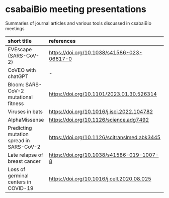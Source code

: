 # csabaiBio meeting presentations
Summaries of journal articles and various tools discussed in csabaiBio meetings


| short title                              | references                                   | presenter | slides                                                   | date       |
| :--------------------------------------- | :------------------------------------------- | :-------- | :------------------------------------------------------- | :--------- |
| EVEscape (SARS-CoV-2)                    | https://doi.org/10.1038/s41586-023-06617-0   | Orsi      | [pdf](slides/EVEscape_Orsi_20231128.pdf)                 | 2023/11/28 |
| CoVEO with chatGPT                       | -                                            | Krisztián | [pdf](slides/VEOchatGPT_Krisztian_20231128.pdf)          | 2023/11/28 |
| Bloom: SARS-CoV-2 mutational fitness     | https://doi.org/10.1101/2023.01.30.526314    | Orsi      | [pdf](slides/bloomFitness_Orsi_20231114.pdf)             | 2023/11/14 |
| Viruses in bats                          | https://doi.org/10.1016/j.isci.2022.104782   | Krisztián | [pdf](slides/bat_Krisztian_20231114.pdf)                 | 2023/11/14 |
| AlphaMissense                            | https://doi.org/10.1126/science.adg7492      | Orsi      | [pdf](slides/alphaMissense_Orsi_20231017.pdf)            | 2023/10/17 |
| Predicting mutation spread in SARS-CoV-2 | https://doi.org/10.1126/scitranslmed.abk3445 | Orsi      | [pdf](slides/epiScore_Orsi_20220208.pdf)                 | 2022/02/08 |
| Late relapse of breast cancer            | https://doi.org/10.1038/s41586-019-1007-8    | Orsi      | [pdf](slides/BClateRelapse_Orsi_20200925.pdf)            | 2020/09/25 |
| Loss of germinal centers in COVID-19     | https://doi.org/10.1016/j.cell.2020.08.025   | Krisztián | [pdf](slides/covidGerminalcenter_Krisztian_20200907.pdf) | 2020/09/07 |
